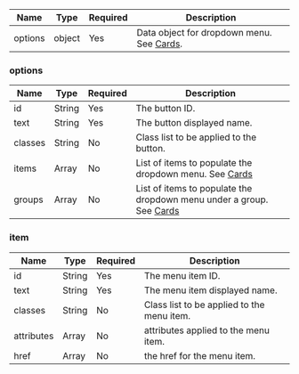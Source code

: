 
| Name    | Type   | Required | Description                                           |
| ------- | ------ | -------- | ----------------------------------------------------- |
| options | object | Yes      | Data object for dropdown menu. See [Cards](#options). |

### options

| Name    | Type   | Required | Description                                                                   |
| ------- | ------ | -------- | ----------------------------------------------------------------------------- |
| id      | String | Yes      | The button ID.                                                                |
| text    | String | Yes      | The button displayed name.                                                    |
| classes | String | No       | Class list to be applied to the button.                                       |
| items   | Array  | No       | List of items to populate the dropdown menu. See [Cards](#item)               |
| groups  | Array  | No       | List of items to populate the dropdown menu under a group. See [Cards](#item) |

### item

| Name       | Type   | Required | Description                                |
| ---------- | ------ | -------- | ------------------------------------------ |
| id         | String | Yes      | The menu item ID.                          |
| text       | String | Yes      | The menu item displayed name.              |
| classes    | String | No       | Class list to be applied to the menu item. |
| attributes | Array  | No       | attributes applied to the menu item.       |
| href       | Array  | No       | the href for the menu item.                |
